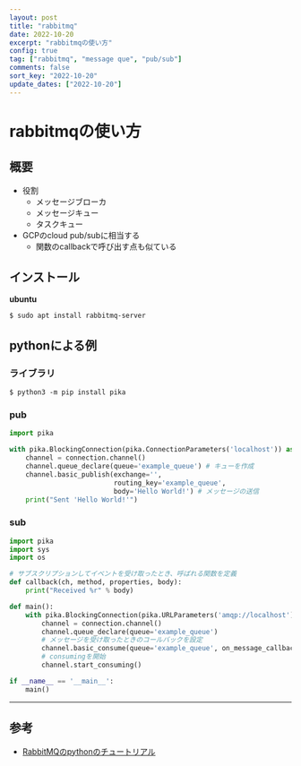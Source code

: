 ```yaml
---
layout: post
title: "rabbitmq"
date: 2022-10-20
excerpt: "rabbitmqの使い方"
config: true
tag: ["rabbitmq", "message que", "pub/sub"]
comments: false
sort_key: "2022-10-20"
update_dates: ["2022-10-20"]
---
```


# rabbitmqの使い方

## 概要
 - 役割
   - メッセージブローカ
   - メッセージキュー
   - タスクキュー
 - GCPのcloud pub/subに相当する
   - 関数のcallbackで呼び出す点も似ている

## インストール

**ubuntu**
```console
$ sudo apt install rabbitmq-server
```

## pythonによる例

### ライブラリ
```console
$ python3 -m pip install pika
```

### pub

```python
import pika

with pika.BlockingConnection(pika.ConnectionParameters('localhost')) as connection:
    channel = connection.channel()
    channel.queue_declare(queue='example_queue') # キューを作成
    channel.basic_publish(exchange='',
                          routing_key='example_queue',
                          body='Hello World!') # メッセージの送信
    print("Sent 'Hello World!'")
```

### sub

```python
import pika
import sys
import os

# サブスクリプションしてイベントを受け取ったとき、呼ばれる関数を定義
def callback(ch, method, properties, body):
    print("Received %r" % body)

def main():
    with pika.BlockingConnection(pika.URLParameters('amqp://localhost')) as connection:
        channel = connection.channel()
        channel.queue_declare(queue='example_queue')
        # メッセージを受け取ったときのコールバックを設定
        channel.basic_consume(queue='example_queue', on_message_callback=callback, auto_ack=True)
        # consumingを開始
        channel.start_consuming()

if __name__ == '__main__':
    main()
```

---

## 参考
 - [RabbitMQのpythonのチュートリアル](https://www.rabbitmq.com/tutorials/tutorial-one-python.html)
